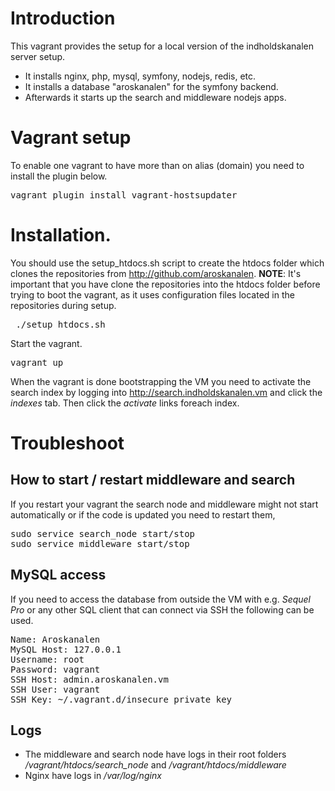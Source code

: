 # Introduction
This vagrant provides the setup for a local version of the indholdskanalen server setup.

 * It installs nginx, php, mysql, symfony, nodejs, redis, etc.
 * It installs a database "aroskanalen" for the symfony backend.
 * Afterwards it starts up the search and middleware nodejs apps.

# Vagrant setup
To enable one vagrant to have more than on alias (domain) you need to install the plugin below.

<pre>
vagrant plugin install vagrant-hostsupdater
</pre>

# Installation.
You should use the setup\_htdocs.sh script to create the htdocs folder which clones the repositories from http://github.com/aroskanalen. __NOTE__: It's important that you have clone the repositories into the htdocs folder before trying to boot the vagrant, as it uses configuration files located in the repositories during setup.

<pre>
 ./setup_htdocs.sh
</pre>

Start the vagrant.
<pre>
vagrant up
</pre>

When the vagrant is done bootstrapping the VM you need to activate the search index by logging into http://search.indholdskanalen.vm and click the _indexes_ tab. Then click the _activate_ links foreach index.

# Troubleshoot

## How to start / restart middleware and search
If you restart your vagrant the search node and middleware might not start automatically or if the code is updated you need to restart them,
<pre>
sudo service search_node start/stop
sudo service middleware start/stop
</pre>

## MySQL access
If you need to access the database from outside the VM with e.g. _Sequel Pro_ or any other SQL client that can connect via SSH the following can be used.
<pre>
Name: Aroskanalen
MySQL Host: 127.0.0.1
Username: root
Password: vagrant
SSH Host: admin.aroskanalen.vm
SSH User: vagrant
SSH Key: ~/.vagrant.d/insecure_private_key
</pre>

## Logs
 * The middleware and search node have logs in their root folders _/vagrant/htdocs/search_node_ and _/vagrant/htdocs/middleware_
 * Nginx have logs in _/var/log/nginx_
